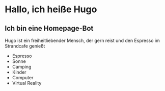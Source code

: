 # Hallo, ich heiße Hugo

## Ich bin eine Homepage-Bot

Hugo ist ein freiheitliebender Mensch, der gern reist und den Espresso im Strandcafe genießt

* Espresso
* Sonne
* Camping
* Kinder
* Computer
* Virtual Reality